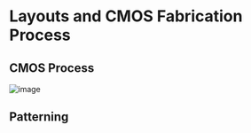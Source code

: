 # Layouts and CMOS Fabrication Process

## CMOS Process
![image](https://github.com/user-attachments/assets/bcfe272f-9460-46c2-aa11-d31232f2e47f)

## Patterning
